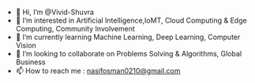 - 👋 Hi, I’m @Vivid-Shuvra
- 👀 I’m interested in Artificial Intelligence,IoMT, Cloud Computing & Edge Computing, Community Involvement
- 🌱 I’m currently learning Machine Learning, Deep Learning, Computer Vision
- 💞️ I’m looking to collaborate on Problems Solving & Algorithms, Global Business
- 📫 How to reach me : nasifosman0210@gmail.com

<!---
Vivid-Shuvra/Vivid-Shuvra is a ✨ special ✨ repository because its `README.md` (this file) appears on your GitHub profile.
You can click the Preview link to take a look at your changes.
--->
